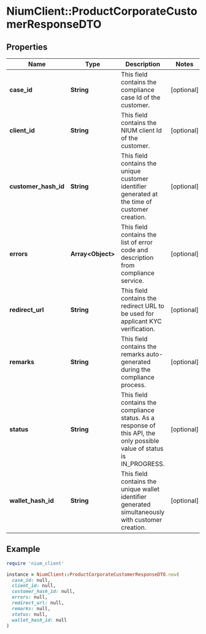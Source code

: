 # NiumClient::ProductCorporateCustomerResponseDTO

## Properties

| Name | Type | Description | Notes |
| ---- | ---- | ----------- | ----- |
| **case_id** | **String** | This field contains the compliance case Id of the customer. | [optional] |
| **client_id** | **String** | This field contains the NIUM client Id of the customer. | [optional] |
| **customer_hash_id** | **String** | This field contains the unique customer identifier generated at the time of customer creation. | [optional] |
| **errors** | **Array&lt;Object&gt;** | This field contains the list of error code and description from compliance service. | [optional] |
| **redirect_url** | **String** | This field contains the redirect URL to be used for applicant KYC verification. | [optional] |
| **remarks** | **String** | This field contains the remarks auto-generated during the compliance process. | [optional] |
| **status** | **String** | This field contains the compliance status. As a response of this API, the only possible value of status is IN_PROGRESS. | [optional] |
| **wallet_hash_id** | **String** | This field contains the unique wallet identifier generated simultaneously with customer creation. | [optional] |

## Example

```ruby
require 'nium_client'

instance = NiumClient::ProductCorporateCustomerResponseDTO.new(
  case_id: null,
  client_id: null,
  customer_hash_id: null,
  errors: null,
  redirect_url: null,
  remarks: null,
  status: null,
  wallet_hash_id: null
)
```

